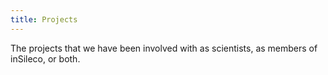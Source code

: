 ```yaml
---
title: Projects 
---
```


The projects that we have been involved with as scientists, as members of inSileco, or both.